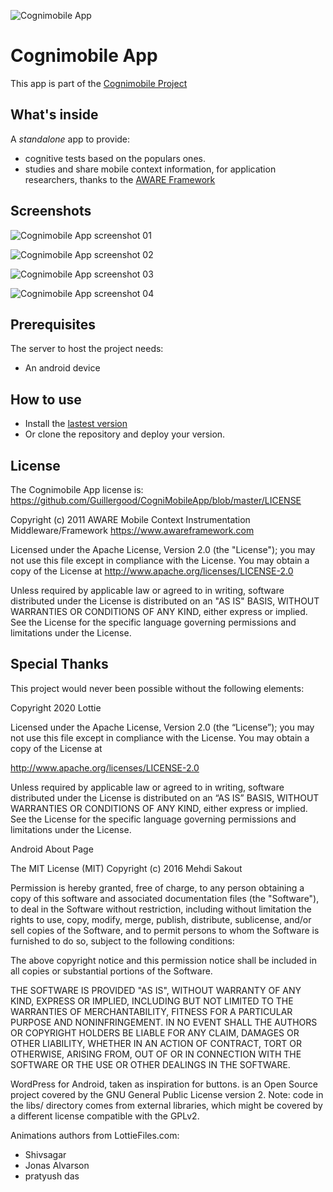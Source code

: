 ![Cognimobile App](https://github.com/Guillergood/CogniMobileApp/blob/master/images/Logo%20final.png?raw=true)

# Cognimobile App

This app is part of the [Cognimobile Project](https://github.com/Guillergood/CogniMobilePlatform)

## What's inside
A *standalone* app to provide: 
- cognitive tests based on the populars ones.
- studies and share mobile context information, for application researchers, thanks to the [AWARE Framework](https://github.com/denzilferreira/aware-client)


## Screenshots

![Cognimobile App screenshot 01](https://github.com/Guillergood/CogniMobileApp/blob/master/images/1.JPG?raw=true)

![Cognimobile App screenshot 02](https://github.com/Guillergood/CogniMobileApp/blob/master/images/2.JPG?raw=true)

![Cognimobile App screenshot 03](https://github.com/Guillergood/CogniMobileApp/blob/master/images/3.JPG?raw=true)

![Cognimobile App screenshot 04](https://github.com/Guillergood/CogniMobileApp/blob/master/images/4.JPG?raw=true)



## Prerequisites

The server to host the project needs:

- An android device

## How to use

- Install the [lastest version](https://github.com/Guillergood/CogniMobileApp/raw/0ddd5d05e3bf80322eedaf63a309228bbd33e692/lastest_version/app-release-unsigned.apk)
- Or clone the repository and deploy your version.

## License

The Cognimobile App license is: https://github.com/Guillergood/CogniMobileApp/blob/master/LICENSE

Copyright (c) 2011 AWARE Mobile Context Instrumentation Middleware/Framework https://www.awareframework.com

Licensed under the Apache License, Version 2.0 (the "License"); you may not use this file except in compliance with the License. You may obtain a copy of the License at http://www.apache.org/licenses/LICENSE-2.0

Unless required by applicable law or agreed to in writing, software distributed under the License is distributed on an "AS IS" BASIS, WITHOUT WARRANTIES OR CONDITIONS OF ANY KIND, either express or implied. See the License for the specific language governing permissions and limitations under the License.





## Special Thanks

This project would never been possible without the following elements:

Copyright 2020 Lottie

Licensed under the Apache License, Version 2.0 (the “License”);
you may not use this file except in compliance with the License.
You may obtain a copy of the License at

http://www.apache.org/licenses/LICENSE-2.0

Unless required by applicable law or agreed to in writing, software
distributed under the License is distributed on an “AS IS” BASIS,
WITHOUT WARRANTIES OR CONDITIONS OF ANY KIND, either express or implied.
See the License for the specific language governing permissions and
limitations under the License.



Android About Page

The MIT License (MIT)
Copyright (c) 2016 Mehdi Sakout

Permission is hereby granted, free of charge, to any person obtaining a copy of this software
and associated documentation files (the "Software"), to deal in the Software without restriction,
including without limitation the rights to use, copy, modify, merge, publish, distribute, sublicense,
and/or sell copies of the Software, and to permit persons to whom the Software is furnished to do so, subject to the following conditions:

The above copyright notice and this permission notice shall be included in all copies or substantial portions of the Software.

THE SOFTWARE IS PROVIDED "AS IS", WITHOUT WARRANTY OF ANY KIND, EXPRESS OR IMPLIED,
INCLUDING BUT NOT LIMITED TO THE WARRANTIES OF MERCHANTABILITY,
FITNESS FOR A PARTICULAR PURPOSE AND NONINFRINGEMENT.
IN NO EVENT SHALL THE AUTHORS OR COPYRIGHT HOLDERS BE LIABLE FOR ANY CLAIM, DAMAGES OR OTHER LIABILITY,
WHETHER IN AN ACTION OF CONTRACT, TORT OR OTHERWISE, ARISING FROM, OUT OF OR IN CONNECTION WITH THE SOFTWARE
OR THE USE OR OTHER DEALINGS IN THE SOFTWARE.



WordPress for Android, taken as inspiration for buttons.
is an Open Source project covered by the GNU General Public License version 2.
Note: code in the libs/ directory comes from external libraries, which might be covered by a different license compatible with the GPLv2.



Animations authors from LottieFiles.com:
  - Shivsagar
  - Jonas Alvarson
  - pratyush das
